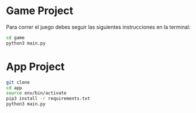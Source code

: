 # Game Project

Para correr el juego debes seguir las siguientes instrucciones en la terminal: 

```sh
cd game
python3 main.py
```

# App Project

```sh
git clone
cd app
source env/bin/activate
pip3 install -r requirements.txt
python3 main.py
```
